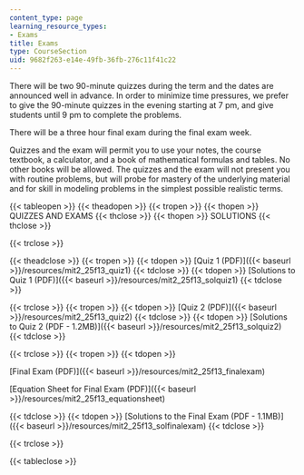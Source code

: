 ```yaml
---
content_type: page
learning_resource_types:
- Exams
title: Exams
type: CourseSection
uid: 9682f263-e14e-49fb-36fb-276c11f41c22
---
```


There will be two 90-minute quizzes during the term and the dates are announced well in advance. In order to minimize time pressures, we prefer to give the 90-minute quizzes in the evening starting at 7 pm, and give students until 9 pm to complete the problems.

There will be a three hour final exam during the final exam week.

Quizzes and the exam will permit you to use your notes, the course textbook, a calculator, and a book of mathematical formulas and tables. No other books will be allowed. The quizzes and the exam will not present you with routine problems, but will probe for mastery of the underlying material and for skill in modeling problems in the simplest possible realistic terms.

{{< tableopen >}}
{{< theadopen >}}
{{< tropen >}}
{{< thopen >}}
QUIZZES AND EXAMS
{{< thclose >}}
{{< thopen >}}
SOLUTIONS
{{< thclose >}}

{{< trclose >}}

{{< theadclose >}}
{{< tropen >}}
{{< tdopen >}}
[Quiz 1 (PDF)]({{< baseurl >}}/resources/mit2_25f13_quiz1)
{{< tdclose >}}
{{< tdopen >}}
[Solutions to Quiz 1 (PDF)]({{< baseurl >}}/resources/mit2_25f13_solquiz1)
{{< tdclose >}}

{{< trclose >}}
{{< tropen >}}
{{< tdopen >}}
[Quiz 2 (PDF)]({{< baseurl >}}/resources/mit2_25f13_quiz2)
{{< tdclose >}}
{{< tdopen >}}
[Solutions to Quiz 2 (PDF - 1.2MB)]({{< baseurl >}}/resources/mit2_25f13_solquiz2)
{{< tdclose >}}

{{< trclose >}}
{{< tropen >}}
{{< tdopen >}}


[Final Exam (PDF)]({{< baseurl >}}/resources/mit2_25f13_finalexam)

[Equation Sheet for Final Exam (PDF)]({{< baseurl >}}/resources/mit2_25f13_equationsheet)


{{< tdclose >}}
{{< tdopen >}}
[Solutions to the Final Exam (PDF - 1.1MB)]({{< baseurl >}}/resources/mit2_25f13_solfinalexam)
{{< tdclose >}}

{{< trclose >}}

{{< tableclose >}}